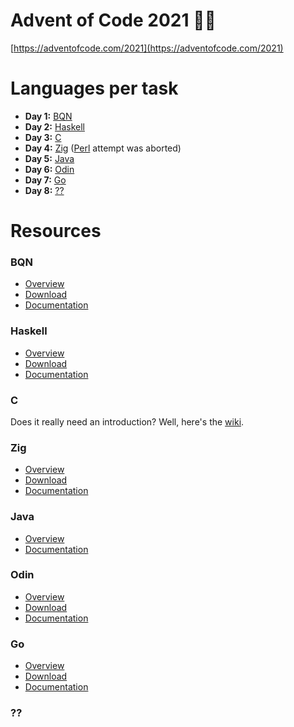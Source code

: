 # Advent of Code 2021 🎄🎅
[https://adventofcode.com/2021](https://adventofcode.com/2021)

# Languages per task
 - **Day 1:** [BQN](#bqn)
 - **Day 2:** [Haskell](#haskell)
 - **Day 3:** [C](#c)
 - **Day 4:** [Zig](#zig) ([Perl](https://www.perl.org/) attempt was aborted)
 - **Day 5:** [Java](#java)
 - **Day 6:** [Odin](#odin)
 - **Day 7:** [Go](#go)
 - **Day 8:** [??](#??)

# Resources
### BQN
- [Overview](https://mlochbaum.github.io/BQN/index.html)
- [Download](https://github.com/dzaima/CBQN)
- [Documentation](https://mlochbaum.github.io/BQN/doc/index.html)

### Haskell
- [Overview](https://www.haskell.org/)
- [Download](https://www.haskell.org/downloads/)
- [Documentation](https://www.haskell.org/documentation/)

### C
Does it really need an introduction? Well, here's the [wiki](https://en.wikipedia.org/wiki/C_(programming_language)).

### Zig
- [Overview](https://ziglang.org/)
- [Download](https://ziglang.org/download/)
- [Documentation](https://ziglang.org/documentation/master/)

### Java
- [Overview](https://www.java.com/)
- [Documentation](https://docs.oracle.com/en/java/javase/17/index.html)

### Odin
- [Overview](https://odin-lang.org/)
- [Download](https://github.com/odin-lang/Odin/releases/latest)
- [Documentation](https://github.com/odin-lang/Odin/wiki)

### Go
- [Overview](https://go.dev/)
- [Download](https://go.dev/dl/)
- [Documentation](https://pkg.go.dev/std)

### ??
